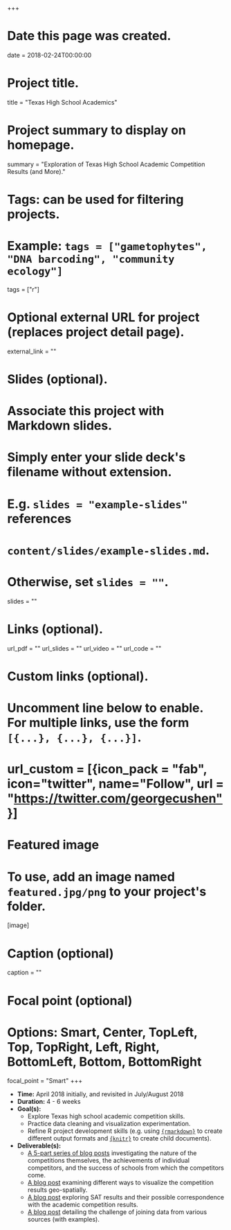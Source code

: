 +++
# Date this page was created.
date = 2018-02-24T00:00:00

# Project title.
title = "Texas High School Academics"

# Project summary to display on homepage.
summary = "Exploration of Texas High School Academic Competition Results (and More)."

# Tags: can be used for filtering projects.
# Example: `tags = ["gametophytes", "DNA barcoding", "community ecology"]`
tags = ["r"]

# Optional external URL for project (replaces project detail page).
external_link = ""

# Slides (optional).
#   Associate this project with Markdown slides.
#   Simply enter your slide deck's filename without extension.
#   E.g. `slides = "example-slides"` references 
#   `content/slides/example-slides.md`.
#   Otherwise, set `slides = ""`.
slides = ""

# Links (optional).
url_pdf = ""
url_slides = ""
url_video = ""
url_code = ""

# Custom links (optional).
#   Uncomment line below to enable. For multiple links, use the form `[{...}, {...}, {...}]`.
# url_custom = [{icon_pack = "fab", icon="twitter", name="Follow", url = "https://twitter.com/georgecushen"}]

# Featured image
# To use, add an image named `featured.jpg/png` to your project's folder. 
[image]
  # Caption (optional)
  caption = ""
  
  # Focal point (optional)
  # Options: Smart, Center, TopLeft, Top, TopRight, Left, Right, BottomLeft, Bottom, BottomRight
  focal_point = "Smart"
+++

+ __Time:__ April 2018 initially, and revisited in July/August 2018
+ __Duration:__ 4 - 6 weeks
+ __Goal(s):__
    + Explore Texas high school academic competition skills.
    + Practice data cleaning and visualization experimentation.
    + Refine R project development skills
    (e.g. using [`{rmarkdown}`](https://cran.r-project.org/web/packages/rmarkdown/index.html) to create different output formats and [`{knitr}`](https://cran.r-project.org/web/packages/knitr/index.html) to create child documents).
+ __Deliverable(s):__
    + [A 5-part series of blog posts](/post/analysis-texas-high-school-academics-1-intro) 
    investigating the nature of the competitions themselves,
    the achievements of individual competitors, and 
    the success of schools from  which the competitors come.
    + [A blog post](/post/texas-high-schools-bubble-grid)
    examining different ways to visualize the competition results geo-spatially.
    + [A blog post](/post/texas-high-schools-academics-cors) 
    exploring SAT results and their possible correspondence with the academic 
    competition results.
    + [A blog post](/post/texas-high-schools-academics-fuzzy-join) 
    detailing the challenge of joining data from various sources (with examples).
